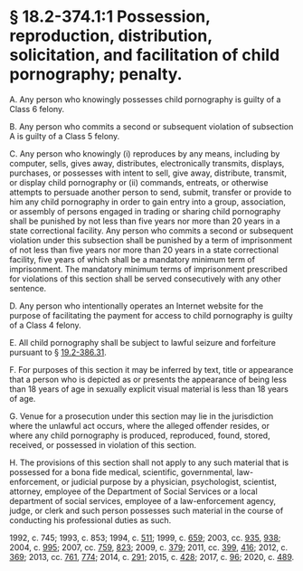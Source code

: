 # § 18.2-374.1:1 Possession, reproduction, distribution, solicitation, and facilitation of child pornography; penalty.

<p>A. Any person who knowingly possesses child pornography is guilty of a Class 6 felony.</p><p>B. Any person who commits a second or subsequent violation of subsection A is guilty of a Class 5 felony.</p><p>C. Any person who knowingly (i) reproduces by any means, including by computer, sells, gives away, distributes, electronically transmits, displays, purchases, or possesses with intent to sell, give away, distribute, transmit, or display child pornography or (ii) commands, entreats, or otherwise attempts to persuade another person to send, submit, transfer or provide to him any child pornography in order to gain entry into a group, association, or assembly of persons engaged in trading or sharing child pornography shall be punished by not less than five years nor more than 20 years in a state correctional facility. Any person who commits a second or subsequent violation under this subsection shall be punished by a term of imprisonment of not less than five years nor more than 20 years in a state correctional facility, five years of which shall be a mandatory minimum term of imprisonment. The mandatory minimum terms of imprisonment prescribed for violations of this section shall be served consecutively with any other sentence.</p><p>D. Any person who intentionally operates an Internet website for the purpose of facilitating the payment for access to child pornography is guilty of a Class 4 felony.</p><p>E. All child pornography shall be subject to lawful seizure and forfeiture pursuant to § <a href='/vacode/19.2-386.31/'>19.2-386.31</a>.</p><p>F. For purposes of this section it may be inferred by text, title or appearance that a person who is depicted as or presents the appearance of being less than 18 years of age in sexually explicit visual material is less than 18 years of age.</p><p>G. Venue for a prosecution under this section may lie in the jurisdiction where the unlawful act occurs, where the alleged offender resides, or where any child pornography is produced, reproduced, found, stored, received, or possessed in violation of this section.</p><p>H. The provisions of this section shall not apply to any such material that is possessed for a bona fide medical, scientific, governmental, law-enforcement, or judicial purpose by a physician, psychologist, scientist, attorney, employee of the Department of Social Services or a local department of social services, employee of a law-enforcement agency, judge, or clerk and such person possesses such material in the course of conducting his professional duties as such.</p><p>1992, c. 745; 1993, c. 853; 1994, c. <a href='http://lis.virginia.gov/cgi-bin/legp604.exe?941+ful+CHAP0511'>511</a>; 1999, c. <a href='http://lis.virginia.gov/cgi-bin/legp604.exe?991+ful+CHAP0659'>659</a>; 2003, cc. <a href='http://lis.virginia.gov/cgi-bin/legp604.exe?031+ful+CHAP0935'>935</a>, <a href='http://lis.virginia.gov/cgi-bin/legp604.exe?031+ful+CHAP0938'>938</a>; 2004, c. <a href='http://lis.virginia.gov/cgi-bin/legp604.exe?041+ful+CHAP0995'>995</a>; 2007, cc. <a href='http://lis.virginia.gov/cgi-bin/legp604.exe?071+ful+CHAP0759'>759</a>, <a href='http://lis.virginia.gov/cgi-bin/legp604.exe?071+ful+CHAP0823'>823</a>; 2009, c. <a href='http://lis.virginia.gov/cgi-bin/legp604.exe?091+ful+CHAP0379'>379</a>; 2011, cc. <a href='http://lis.virginia.gov/cgi-bin/legp604.exe?111+ful+CHAP0399'>399</a>, <a href='http://lis.virginia.gov/cgi-bin/legp604.exe?111+ful+CHAP0416'>416</a>; 2012, c. <a href='http://lis.virginia.gov/cgi-bin/legp604.exe?121+ful+CHAP0369'>369</a>; 2013, cc. <a href='http://lis.virginia.gov/cgi-bin/legp604.exe?131+ful+CHAP0761'>761</a>, <a href='http://lis.virginia.gov/cgi-bin/legp604.exe?131+ful+CHAP0774'>774</a>; 2014, c. <a href='http://lis.virginia.gov/cgi-bin/legp604.exe?141+ful+CHAP0291'>291</a>; 2015, c. <a href='http://lis.virginia.gov/cgi-bin/legp604.exe?151+ful+CHAP0428'>428</a>; 2017, c. <a href='http://lis.virginia.gov/cgi-bin/legp604.exe?171+ful+CHAP0096'>96</a>; 2020, c. <a href='http://lis.virginia.gov/cgi-bin/legp604.exe?201+ful+CHAP0489'>489</a>.</p>